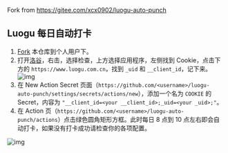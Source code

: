 Fork from https://gitee.com/xcx0902/luogu-auto-punch

## Luogu 每日自动打卡
1. [Fork](https://github.com/xcx0902/luogu-auto-punch/fork) 本仓库到个人用户下。
2. 打开[洛谷](https://www.luogu.com.cn)，右击，选择检查，上方选择应用程序，左侧找到 Cookie，点击下方的 `https://www.luogu.com.cn`，找到 `_uid` 和 `__client_id`，记下来。
![img](https://user-images.githubusercontent.com/99001676/223611417-aba0e538-845e-436e-89b4-fdb4767ceaf7.png)
3. 在 New Action Secret 页面（`https://github.com/<username>/luogu-auto-punch/settings/secrets/actions/new`），添加一个名为 `COOKIE` 的 Secret，内容为 `"__client_id=<your __client_id>;_uid=<your _uid>;"`。
4. 在 Action 页（`https://github.com/<username>/luogu-auto-punch/actions`）点击绿色圆角矩形方框。此时每日 8 点到 10 点左右即会自动打卡，如果没有打卡成功请检查你的各项配置。

![img](https://user-images.githubusercontent.com/99001676/224011586-dd93b1c0-471a-45df-8734-d13c83ae5167.png)
